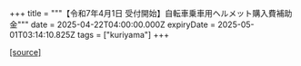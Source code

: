 +++
title = """【令和7年4月1日 受付開始】自転車乗車用ヘルメット購入費補助金"""
date = 2025-04-22T04:00:00.000Z
expiryDate = 2025-05-01T03:14:10.825Z
tags = ["kuriyama"]
+++


[[source]](https://www.town.kuriyama.hokkaido.jp/soshiki/44/29896.html)
